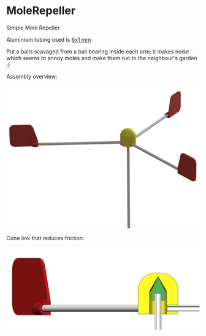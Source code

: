 # MoleRepeller
Simple Mole Repeller

Aluminium tubing used is [6x1 mm](http://moirans.e-bricodrive.fr/produit-tube-rond-6x1-mm-aluminium-argent-1-metre,11225,285,1178,2661,4187.htm)

Put a balls scavaged from a ball bearing inside each arm; it makes noise which seems to annoy moles and make them run to the neighbour's garden ;)

Assembly overview:

![Alt text](/CAD/PNG/MoleRepeller_1.png "MoleRepeller view 1")

Cone link that reduces friction:

![Alt text](/CAD/PNG/MoleRepeller_2.png "MoleRepeller view 1")


